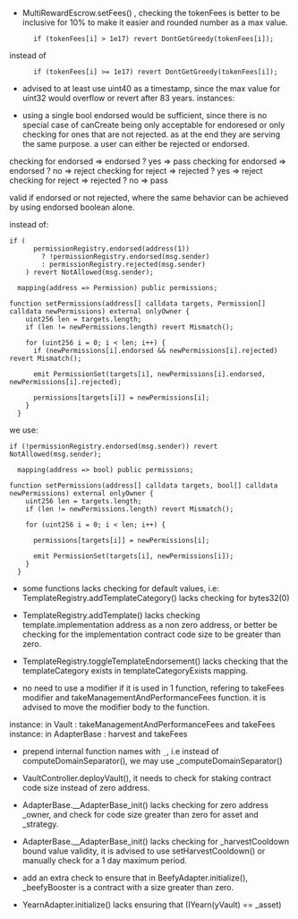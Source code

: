- MultiRewardEscrow.setFees() , checking the tokenFees is better to be inclusive for 10% to make it easier and rounded number as a max value.
```
      if (tokenFees[i] > 1e17) revert DontGetGreedy(tokenFees[i]);

```
instead of 
```
      if (tokenFees[i] >= 1e17) revert DontGetGreedy(tokenFees[i]);

```
- advised to at least use uint40 as a timestamp, since the max value for uint32 would overflow or revert after 83 years.
instances:

- using a single bool endorsed would be sufficient, since there is no special case of canCreate being only acceptable for endoresed or only checking for ones that are not rejected. as at the end they are serving the same purpose. a user can either be rejected or endorsed.

checking for endorsed => endorsed ? yes => pass
checking for endorsed => endorsed ? no => reject
checking for reject => rejected ? yes => reject
checking for reject => rejected ? no => pass

valid if endorsed or not rejected, where the same behavior can be achieved by using endorsed boolean alone.

instead of:
```
if (
      permissionRegistry.endorsed(address(1))
        ? !permissionRegistry.endorsed(msg.sender)
        : permissionRegistry.rejected(msg.sender)
    ) revert NotAllowed(msg.sender);
```
```
  mapping(address => Permission) public permissions;

function setPermissions(address[] calldata targets, Permission[] calldata newPermissions) external onlyOwner {
    uint256 len = targets.length;
    if (len != newPermissions.length) revert Mismatch();

    for (uint256 i = 0; i < len; i++) {
      if (newPermissions[i].endorsed && newPermissions[i].rejected) revert Mismatch();

      emit PermissionSet(targets[i], newPermissions[i].endorsed, newPermissions[i].rejected);

      permissions[targets[i]] = newPermissions[i];
    }
  }
```
we use:
```
if (!permissionRegistry.endorsed(msg.sender)) revert NotAllowed(msg.sender);
```

```
  mapping(address => bool) public permissions;

function setPermissions(address[] calldata targets, bool[] calldata newPermissions) external onlyOwner {
    uint256 len = targets.length;
    if (len != newPermissions.length) revert Mismatch();

    for (uint256 i = 0; i < len; i++) {

      permissions[targets[i]] = newPermissions[i];

      emit PermissionSet(targets[i], newPermissions[i]);
    }
  }
```
- some functions lacks checking for default values, i.e: TemplateRegistry.addTemplateCategory() lacks checking for bytes32(0)

- TemplateRegistry.addTemplate() lacks checking template.implementation address as a non zero address, or better be checking for the implementation contract code size to be greater than zero.

- TemplateRegistry.toggleTemplateEndorsement() lacks checking that the templateCategory exists in templateCategoryExists mapping.

- no need to use  a modifier if it is used in 1 function, refering to takeFees modifier and takeManagementAndPerformanceFees function. it is advised to move the modifier body to the function.

instance: in Vault : takeManagementAndPerformanceFees and takeFees
instance: in AdapterBase : harvest and takeFees

- prepend internal function names with `_`, i.e instead of computeDomainSeparator(), we may use _computeDomainSeparator()

- VaultController.deployVault(), it needs to check for staking contract code size instead of zero address.

-  AdapterBase.__AdapterBase_init() lacks checking for zero address _owner, and check for code size greater than zero for asset and _strategy.

-  AdapterBase.__AdapterBase_init() lacks checking for _harvestCooldown bound value validity, it is advised to use setHarvestCooldown() or manually check for a 1 day maximum period.

- add an extra check to ensure that in BeefyAdapter.initialize(), _beefyBooster is a contract with a size greater than zero.

- YearnAdapter.initialize() lacks ensuring that (IYearn(yVault) == _asset)